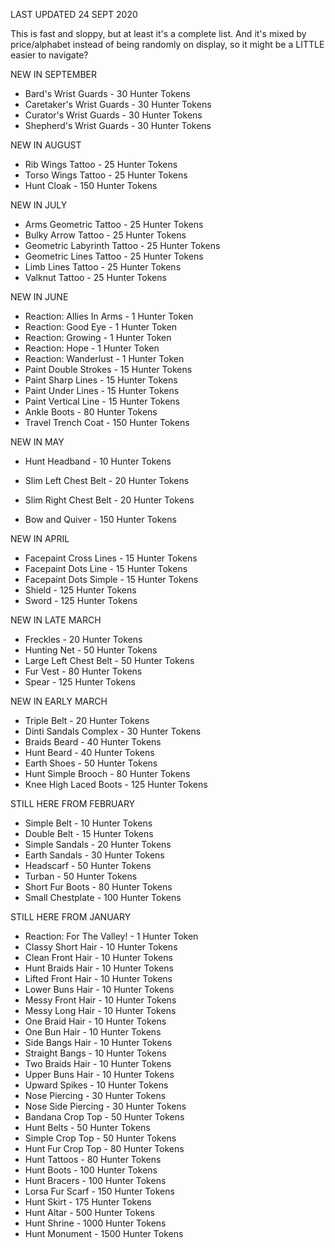 LAST UPDATED 24 SEPT 2020

This is fast and sloppy, but at least it's a complete list. And it's mixed by price/alphabet instead of being randomly on display, so it might be a LITTLE easier to navigate?

NEW IN SEPTEMBER

- Bard's Wrist Guards - 30 Hunter Tokens
- Caretaker's Wrist Guards - 30 Hunter Tokens
- Curator's Wrist Guards - 30 Hunter Tokens
- Shepherd's Wrist Guards - 30 Hunter Tokens

NEW IN AUGUST

- Rib Wings Tattoo - 25 Hunter Tokens
- Torso Wings Tattoo - 25 Hunter Tokens
- Hunt Cloak - 150 Hunter Tokens

NEW IN JULY

- Arms Geometric Tattoo - 25 Hunter Tokens
- Bulky Arrow Tattoo - 25 Hunter Tokens
- Geometric Labyrinth Tattoo - 25 Hunter Tokens
- Geometric Lines Tattoo - 25 Hunter Tokens
- Limb Lines Tattoo - 25 Hunter Tokens
- Valknut Tattoo - 25 Hunter Tokens

NEW IN JUNE

- Reaction: Allies In Arms - 1 Hunter Token
- Reaction: Good Eye - 1 Hunter Token
- Reaction: Growing - 1 Hunter Token
- Reaction: Hope - 1 Hunter Token
- Reaction: Wanderlust - 1 Hunter Token
- Paint Double Strokes - 15 Hunter Tokens
- Paint Sharp Lines - 15 Hunter Tokens
- Paint Under Lines - 15 Hunter Tokens
- Paint Vertical Line - 15 Hunter Tokens
- Ankle Boots - 80 Hunter Tokens
- Travel Trench Coat - 150 Hunter Tokens

NEW IN MAY

- Hunt Headband - 10 Hunter Tokens
- Slim Left Chest Belt - 20 Hunter Tokens

- Slim Right Chest Belt - 20 Hunter Tokens

- Bow and Quiver - 150 Hunter Tokens

NEW IN APRIL

- Facepaint Cross Lines - 15 Hunter Tokens
- Facepaint Dots Line - 15 Hunter Tokens
- Facepaint Dots Simple - 15 Hunter Tokens
- Shield - 125 Hunter Tokens
- Sword - 125 Hunter Tokens

NEW IN LATE MARCH

- Freckles - 20 Hunter Tokens
- Hunting Net - 50 Hunter Tokens
- Large Left Chest Belt - 50 Hunter Tokens
- Fur Vest - 80 Hunter Tokens
- Spear - 125 Hunter Tokens

NEW IN EARLY MARCH

- Triple Belt - 20 Hunter Tokens
- Dinti Sandals Complex - 30 Hunter Tokens
- Braids Beard - 40 Hunter Tokens
- Hunt Beard - 40 Hunter Tokens
- Earth Shoes - 50 Hunter Tokens
- Hunt Simple Brooch - 80 Hunter Tokens
- Knee High Laced Boots - 125 Hunter Tokens

STILL HERE FROM FEBRUARY

- Simple Belt - 10 Hunter Tokens
- Double Belt - 15 Hunter Tokens
- Simple Sandals - 20 Hunter Tokens
- Earth Sandals - 30 Hunter Tokens
- Headscarf - 50 Hunter Tokens
- Turban - 50 Hunter Tokens
- Short Fur Boots - 80 Hunter Tokens
- Small Chestplate - 100 Hunter Tokens

STILL HERE FROM JANUARY

- Reaction: For The Valley! - 1 Hunter Token
- Classy Short Hair - 10 Hunter Tokens
- Clean Front Hair - 10 Hunter Tokens
- Hunt Braids Hair - 10 Hunter Tokens
- Lifted Front Hair - 10 Hunter Tokens
- Lower Buns Hair - 10 Hunter Tokens
- Messy Front Hair - 10 Hunter Tokens
- Messy Long Hair - 10 Hunter Tokens
- One Braid Hair - 10 Hunter Tokens
- One Bun Hair - 10 Hunter Tokens
- Side Bangs Hair - 10 Hunter Tokens
- Straight Bangs - 10 Hunter Tokens
- Two Braids Hair - 10 Hunter Tokens
- Upper Buns Hair - 10 Hunter Tokens
- Upward Spikes - 10 Hunter Tokens
- Nose Piercing - 30 Hunter Tokens
- Nose Side Piercing - 30 Hunter Tokens
- Bandana Crop Top - 50 Hunter Tokens
- Hunt Belts - 50 Hunter Tokens
- Simple Crop Top - 50 Hunter Tokens
- Hunt Fur Crop Top - 80 Hunter Tokens
- Hunt Tattoos - 80 Hunter Tokens
- Hunt Boots - 100 Hunter Tokens
- Hunt Bracers - 100 Hunter Tokens
- Lorsa Fur Scarf - 150 Hunter Tokens
- Hunt Skirt - 175 Hunter Tokens
- Hunt Altar - 500 Hunter Tokens
- Hunt Shrine - 1000 Hunter Tokens
- Hunt Monument - 1500 Hunter Tokens